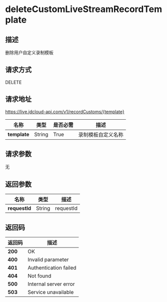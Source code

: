 # deleteCustomLiveStreamRecordTemplate


## 描述
删除用户自定义录制模板

## 请求方式
DELETE

## 请求地址
https://live.jdcloud-api.com/v1/recordCustoms/{template}

|名称|类型|是否必需|描述|
|---|---|---|---|
|**template**|String|True|录制模板自定义名称|


## 请求参数
无


## 返回参数
|名称|类型|描述|
|---|---|---|
|**requestId**|String|requestId|


## 返回码
|返回码|描述|
|---|---|
|**200**|OK|
|**400**|Invalid parameter|
|**401**|Authentication failed|
|**404**|Not found|
|**500**|Internal server error|
|**503**|Service unavailable|
